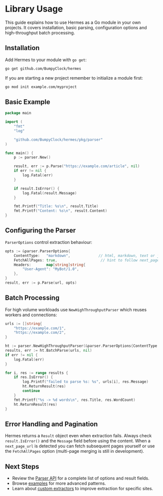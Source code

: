 # Library Usage

This guide explains how to use Hermes as a Go module in your own projects. It covers
installation, basic parsing, configuration options and high-throughput batch
processing.

## Installation

Add Hermes to your module with `go get`:

```bash
go get github.com/BumpyClock/hermes
```

If you are starting a new project remember to initialize a module first:

```bash
go mod init example.com/myproject
```

## Basic Example

```go
package main

import (
    "fmt"
    "log"

    "github.com/BumpyClock/hermes/pkg/parser"
)

func main() {
    p := parser.New()

    result, err := p.Parse("https://example.com/article", nil)
    if err != nil {
        log.Fatal(err)
    }

    if result.IsError() {
        log.Fatal(result.Message)
    }

    fmt.Printf("Title: %s\n", result.Title)
    fmt.Printf("Content: %s\n", result.Content)
}
```

## Configuring the Parser

`ParserOptions` control extraction behaviour:

```go
opts := &parser.ParserOptions{
    ContentType:   "markdown",             // html, markdown, text or json
    FetchAllPages: true,                    // hint to follow next_page_url
    Headers:       map[string]string{
        "User-Agent": "MyBot/1.0",
    },
}
result, err := p.Parse(url, opts)
```

## Batch Processing

For high volume workloads use `NewHighThroughputParser` which reuses workers and
connections:

```go
urls := []string{
    "https://example.com/1",
    "https://example.com/2",
}

ht := parser.NewHighThroughputParser(&parser.ParserOptions{ContentType: "text"})
results, err := ht.BatchParse(urls, nil)
if err != nil {
    log.Fatal(err)
}

for i, res := range results {
    if res.IsError() {
        log.Printf("failed to parse %s: %s", urls[i], res.Message)
        ht.ReturnResult(res)
        continue
    }
    fmt.Printf("%s -> %d words\n", res.Title, res.WordCount)
    ht.ReturnResult(res)
}
```

## Error Handling and Pagination

Hermes returns a `Result` object even when extraction fails. Always check
`result.IsError()` and the `Message` field before using the content. When a
`next_page_url` is detected you can fetch subsequent pages yourself or use the
`FetchAllPages` option (multi-page merging is still in development).

## Next Steps

- Review the [Parser API](../api/parser.md) for a complete list of options
  and result fields.
- Browse [examples](../examples/basic.md) for more advanced patterns.
- Learn about [custom extractors](custom-extractors.md) to improve extraction
  for specific sites.

